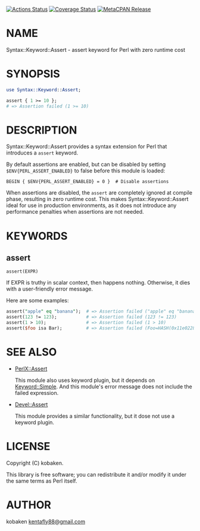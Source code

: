[![Actions Status](https://github.com/kfly8/Syntax-Keyword-Assert/actions/workflows/test.yml/badge.svg)](https://github.com/kfly8/Syntax-Keyword-Assert/actions) [![Coverage Status](https://img.shields.io/coveralls/kfly8/Syntax-Keyword-Assert/main.svg?style=flat)](https://coveralls.io/r/kfly8/Syntax-Keyword-Assert?branch=main) [![MetaCPAN Release](https://badge.fury.io/pl/Syntax-Keyword-Assert.svg)](https://metacpan.org/release/Syntax-Keyword-Assert)
# NAME

Syntax::Keyword::Assert - assert keyword for Perl with zero runtime cost

# SYNOPSIS

```perl
use Syntax::Keyword::Assert;

assert { 1 >= 10 };
# => Assertion failed (1 >= 10)
```

# DESCRIPTION

Syntax::Keyword::Assert provides a syntax extension for Perl that introduces a `assert` keyword.

By default assertions are enabled, but can be disabled by setting `$ENV{PERL_ASSERT_ENABLED}` to false before this module is loaded:

```
BEGIN { $ENV{PERL_ASSERT_ENABLED} = 0 }  # Disable assertions
```

When assertions are disabled, the `assert` are completely ignored at compile phase, resulting in zero runtime cost. This makes Syntax::Keyword::Assert ideal for use in production environments, as it does not introduce any performance penalties when assertions are not needed.

# KEYWORDS

## assert

```
assert(EXPR)
```

If EXPR is truthy in scalar context, then happens nothing. Otherwise, it dies with a user-friendly error message.

Here are some examples:

```perl
assert("apple" eq "banana");  # => Assertion failed ("apple" eq "banana")
assert(123 != 123);           # => Assertion failed (123 != 123)
assert(1 > 10);               # => Assertion failed (1 > 10)
assert($foo isa Bar);         # => Assertion failed (Foo=HASH(0x11e022818) isa "Bar"
```

# SEE ALSO

- [PerlX::Assert](https://metacpan.org/pod/PerlX%3A%3AAssert)

    This module also uses keyword plugin, but it depends on [Keyword::Simple](https://metacpan.org/pod/Keyword%3A%3ASimple). And this module's error message does not include the failed expression.

- [Devel::Assert](https://metacpan.org/pod/Devel%3A%3AAssert)

    This module provides a similar functionality, but it dose not use a keyword plugin.

# LICENSE

Copyright (C) kobaken.

This library is free software; you can redistribute it and/or modify
it under the same terms as Perl itself.

# AUTHOR

kobaken <kentafly88@gmail.com>
